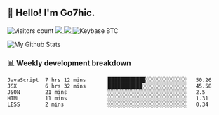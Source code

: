 ## 👋 Hello! I'm Go7hic.

 ![visitors count](https://visitors-by-url-pls-dont-use-this-in-your-repo.vercel.app/Go7hic-github-readme)
 <a href="https://twitter.com/Go7hic">
    <img src="https://img.shields.io/badge/-@Go7hic-1ca0f1?style=flat-square&labelColor=1ca0f1&logo=twitter&logoColor=white&link=https://twitter.com/Go7hic">
   <a/>
   <a href="mailto:gtfx0209@gmail.com">
    <img src="https://img.shields.io/badge/-gtfx0209@gmail.com-c14438?style=flat-square&logo=Gmail&logoColor=white&link=mailto:gtfx0209@gmail.com">
   <a/>
    ![Keybase BTC](https://img.shields.io/keybase/btc/Go7hic)
 <!--
🔭 I’m currently working
🌱 I’m currently learning
💬 Ask me about 
📫 How to reach me: 
⚡ Fun fact: 
-->

![My Github Stats](https://github-readme-stats.vercel.app/api?username=Go7hic&show_icons=true&count_private=true)



### 📊 Weekly development breakdown
<!--START_SECTION:waka-->
```text
JavaScript  7 hrs 12 mins       ████████████░░░░░░░░░░░░░   50.26 
JSX         6 hrs 32 mins       ███████████░░░░░░░░░░░░░░   45.58 
JSON        21 mins             ░░░░░░░░░░░░░░░░░░░░░░░░░   2.5 
HTML        11 mins             ░░░░░░░░░░░░░░░░░░░░░░░░░   1.31 
LESS        2 mins              ░░░░░░░░░░░░░░░░░░░░░░░░░   0.34
```
<!--END_SECTION:waka-->

